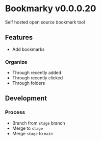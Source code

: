 # Bookmarky v0.0.0.20
Self hosted open source bookmark tool

## Features
 - Add bookmarks

### Organize
 - Through recently added
 - Through recently clicked
 - Through folders

## Development
### Process
 - Branch from `stage` branch
 - Merge to `stage`
 - Merge `stage` to `main`
